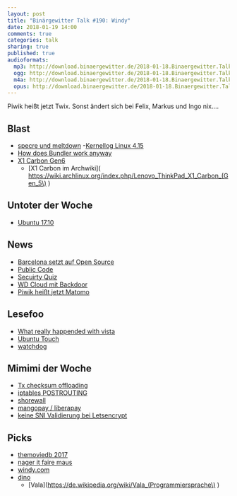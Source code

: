 ```yaml
---
layout: post
title: "Binärgewitter Talk #190: Windy"
date: 2018-01-19 14:00
comments: true
categories: talk
sharing: true
published: true
audioformats:
  mp3: http://download.binaergewitter.de/2018-01-18.Binaergewitter.Talk.190.mp3
  ogg: http://download.binaergewitter.de/2018-01-18.Binaergewitter.Talk.190.ogg
  m4a: http://download.binaergewitter.de/2018-01-18.Binaergewitter.Talk.190.m4a
  opus: http://download.binaergewitter.de/2018-01-18.Binaergewitter.Talk.190.opus
---
```

Piwik heißt jetzt Twix. Sonst ändert sich bei Felix, Markus und Ingo nix....

## Blast

- [specre und meltdown]( https://www.golem.de/news/updates-wie-man-spectre-und-meltdown-loswird-1801-132125.html )
-[Kernellog Linux 4.15]( https://www.heise.de/ct/artikel/Die-Neuerungen-von-Linux-4-15-3900646.html )
- [How does Bundler work anyway]( https://www.youtube.com/watch?v=j2V-A8vvLP0 )
- [X1 Carbon Gen6](https://www.golem.de/news/thinkpad-x1-carbon-gen6-im-hands-on-lenovos-business-ultrabook-kann-dolby-vision-1801-132073.html )
    * [X1 Carbon im Archwiki]( https://wiki.archlinux.org/index.php/Lenovo_ThinkPad_X1_Carbon_(Gen_5\) )

## Untoter der Woche

- [Ubuntu 17.10]( https://www.heise.de/newsticker/meldung/Canonical-veroeffentlicht-Ubuntu-17-10-erneut-3937250.html )

## News

- [Barcelona setzt auf Open Source](https://www.heise.de/newsticker/meldung/Stadt-Barcelona-setzt-auf-Open-Source-und-Linux-3944797.html )
- [Public Code](https://publiccode.eu/de/ )
- [Secuirty Quiz](https://www.heise.de/newsticker/meldung/Security-Quiz-Polizei-in-Taiwan-verteilt-infizierte-USB-Sticks-3940585.html )
- [WD Cloud mit Backdoor](https://www.techspot.com/news/72612-western-digital-cloud-drives-have-built-backdoor.html )
- [Piwik heißt jetzt Matomo](https://www.heise.de/newsticker/meldung/Webanalyse-Piwik-heisst-jetzt-Matomo-3937189.html )

## Lesefoo
- [What really happended with vista](https://blog.usejournal.com/what-really-happened-with-vista-an-insiders-retrospective-f713ee77c239 )
- [Ubuntu Touch](https://www.heise.de/newsticker/meldung/Ubuntu-Touch-lernt-Android-Apps-auszufuehren-3927455.html )
- [watchdog](http://0pointer.de/blog/projects/watchdog.html )

## Mimimi der Woche
- [Tx checksum offloading]( https://github.com/gregoryolsen/lxc-devuan/issues/1 )
- [iptables POSTROUTING]( https://github.com/lxc/lxc/blob/d1de8ddad1cdf403fe71f84efb231d4b5ad49716/config/init/common/lxc-net.in#L111 )
- [shorewall]( http://shorewall.net/ )
- [mangopay / liberapay]( https://www.mangopay.com/de/ )
- [keine SNI Validierung bei Letsencrypt](https://www.heise.de/newsticker/meldung/Letsencrypt-sperrt-TLS-SNI-Domainvalidierung-3938738.html )


## Picks
- [themoviedb 2017]( https://www.themoviedb.org/2017 )
- [nager it faire maus](https://www.nager-it.de/ )
- [windy.com](http://windy.com/ )
- [dino]( https://github.com/dino/dino )
    * [Vala](https://de.wikipedia.org/wiki/Vala_(Programmiersprache\) )
